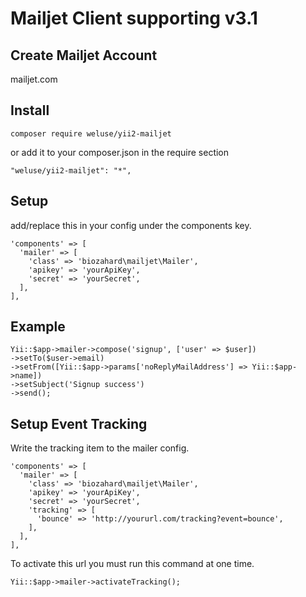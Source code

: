 # Mailjet Client supporting v3.1

## Create Mailjet Account

mailjet.com

## Install

```
composer require weluse/yii2-mailjet
```
or add it to your composer.json in the require section
```
"weluse/yii2-mailjet": "*",
```

## Setup
add/replace this in your config under the components key.
```
'components' => [
  'mailer' => [
    'class' => 'biozahard\mailjet\Mailer',
    'apikey' => 'yourApiKey',
    'secret' => 'yourSecret',
  ],
],
```


## Example

```
Yii::$app->mailer->compose('signup', ['user' => $user])
->setTo($user->email)
->setFrom([Yii::$app->params['noReplyMailAddress'] => Yii::$app->name])
->setSubject('Signup success')
->send();
```

## Setup Event Tracking
Write the tracking item to the mailer config.
```
'components' => [
  'mailer' => [
    'class' => 'biozahard\mailjet\Mailer',
    'apikey' => 'yourApiKey',
    'secret' => 'yourSecret',
    'tracking' => [
      'bounce' => 'http://yoururl.com/tracking?event=bounce',
    ],
  ],
],
```
To activate this url you must run this command at one time.
```
Yii::$app->mailer->activateTracking();
```
